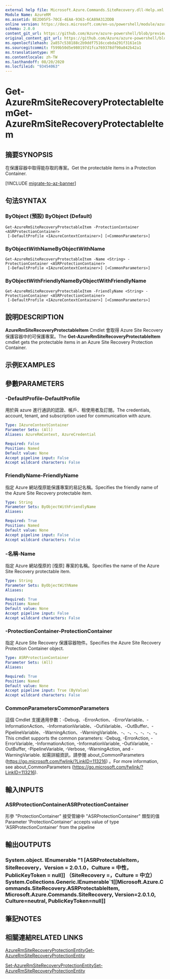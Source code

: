 ```yaml
---
external help file: Microsoft.Azure.Commands.SiteRecovery.dll-Help.xml
Module Name: AzureRM
ms.assetid: BE2D05F5-70CE-4EAA-9363-6CA89A312DDB
online version: https://docs.microsoft.com/en-us/powershell/module/azurerm.siterecovery/get-azurermsiterecoveryprotectableitem
schema: 2.0.0
content_git_url: https://github.com/Azure/azure-powershell/blob/preview/src/ResourceManager/SiteRecovery/Commands.SiteRecovery/help/Get-AzureRmSiteRecoveryProtectableItem.md
original_content_git_url: https://github.com/Azure/azure-powershell/blob/preview/src/ResourceManager/SiteRecovery/Commands.SiteRecovery/help/Get-AzureRmSiteRecoveryProtectableItem.md
ms.openlocfilehash: 2a857c538188c2b9ddf7516ccebda291f3161e1b
ms.sourcegitcommit: f599b50d5e980197d1fca769378df90a842b42a1
ms.translationtype: MT
ms.contentlocale: zh-TW
ms.lasthandoff: 08/20/2020
ms.locfileid: "93454063"
---
```

# <span data-ttu-id="7d4ec-101">Get-AzureRmSiteRecoveryProtectableItem</span><span class="sxs-lookup"><span data-stu-id="7d4ec-101">Get-AzureRmSiteRecoveryProtectableItem</span></span>

## <span data-ttu-id="7d4ec-102">摘要</span><span class="sxs-lookup"><span data-stu-id="7d4ec-102">SYNOPSIS</span></span>
<span data-ttu-id="7d4ec-103">在保護容器中取得能存取的專案。</span><span class="sxs-lookup"><span data-stu-id="7d4ec-103">Get the protectable items in a Protection Container.</span></span>

[!INCLUDE [migrate-to-az-banner](../../includes/migrate-to-az-banner.md)]

## <span data-ttu-id="7d4ec-104">句法</span><span class="sxs-lookup"><span data-stu-id="7d4ec-104">SYNTAX</span></span>

### <span data-ttu-id="7d4ec-105">ByObject (預設) </span><span class="sxs-lookup"><span data-stu-id="7d4ec-105">ByObject (Default)</span></span>
```
Get-AzureRmSiteRecoveryProtectableItem -ProtectionContainer <ASRProtectionContainer>
 [-DefaultProfile <IAzureContextContainer>] [<CommonParameters>]
```

### <span data-ttu-id="7d4ec-106">ByObjectWithName</span><span class="sxs-lookup"><span data-stu-id="7d4ec-106">ByObjectWithName</span></span>
```
Get-AzureRmSiteRecoveryProtectableItem -Name <String> -ProtectionContainer <ASRProtectionContainer>
 [-DefaultProfile <IAzureContextContainer>] [<CommonParameters>]
```

### <span data-ttu-id="7d4ec-107">ByObjectWithFriendlyName</span><span class="sxs-lookup"><span data-stu-id="7d4ec-107">ByObjectWithFriendlyName</span></span>
```
Get-AzureRmSiteRecoveryProtectableItem -FriendlyName <String> -ProtectionContainer <ASRProtectionContainer>
 [-DefaultProfile <IAzureContextContainer>] [<CommonParameters>]
```

## <span data-ttu-id="7d4ec-108">說明</span><span class="sxs-lookup"><span data-stu-id="7d4ec-108">DESCRIPTION</span></span>
<span data-ttu-id="7d4ec-109">**AzureRmSiteRecoveryProtectableItem** Cmdlet 會取得 Azure Site Recovery 保護容器中的可保護專案。</span><span class="sxs-lookup"><span data-stu-id="7d4ec-109">The **Get-AzureRmSiteRecoveryProtectableItem** cmdlet gets the protectable items in an Azure Site Recovery Protection Container.</span></span>

## <span data-ttu-id="7d4ec-110">示例</span><span class="sxs-lookup"><span data-stu-id="7d4ec-110">EXAMPLES</span></span>

## <span data-ttu-id="7d4ec-111">參數</span><span class="sxs-lookup"><span data-stu-id="7d4ec-111">PARAMETERS</span></span>

### <span data-ttu-id="7d4ec-112">-DefaultProfile</span><span class="sxs-lookup"><span data-stu-id="7d4ec-112">-DefaultProfile</span></span>
<span data-ttu-id="7d4ec-113">用於與 azure 進行通訊的認證、帳戶、租使用者及訂閱。</span><span class="sxs-lookup"><span data-stu-id="7d4ec-113">The credentials, account, tenant, and subscription used for communication with azure.</span></span>

```yaml
Type: IAzureContextContainer
Parameter Sets: (All)
Aliases: AzureRmContext, AzureCredential

Required: False
Position: Named
Default value: None
Accept pipeline input: False
Accept wildcard characters: False
```

### <span data-ttu-id="7d4ec-114">FriendlyName</span><span class="sxs-lookup"><span data-stu-id="7d4ec-114">-FriendlyName</span></span>
<span data-ttu-id="7d4ec-115">指定 Azure 網站復原能保護專案的易記名稱。</span><span class="sxs-lookup"><span data-stu-id="7d4ec-115">Specifies the friendly name of the Azure Site Recovery protectable item.</span></span>

```yaml
Type: String
Parameter Sets: ByObjectWithFriendlyName
Aliases: 

Required: True
Position: Named
Default value: None
Accept pipeline input: False
Accept wildcard characters: False
```

### <span data-ttu-id="7d4ec-116">-名稱</span><span class="sxs-lookup"><span data-stu-id="7d4ec-116">-Name</span></span>
<span data-ttu-id="7d4ec-117">指定 Azure 網站復原的 [復原] 專案的名稱。</span><span class="sxs-lookup"><span data-stu-id="7d4ec-117">Specifies the name of the Azure Site Recovery protectable item.</span></span>

```yaml
Type: String
Parameter Sets: ByObjectWithName
Aliases: 

Required: True
Position: Named
Default value: None
Accept pipeline input: False
Accept wildcard characters: False
```

### <span data-ttu-id="7d4ec-118">-ProtectionContainer</span><span class="sxs-lookup"><span data-stu-id="7d4ec-118">-ProtectionContainer</span></span>
<span data-ttu-id="7d4ec-119">指定 Azure Site Recovery 保護容器物件。</span><span class="sxs-lookup"><span data-stu-id="7d4ec-119">Specifies the Azure Site Recovery Protection Container object.</span></span>

```yaml
Type: ASRProtectionContainer
Parameter Sets: (All)
Aliases: 

Required: True
Position: Named
Default value: None
Accept pipeline input: True (ByValue)
Accept wildcard characters: False
```

### <span data-ttu-id="7d4ec-120">CommonParameters</span><span class="sxs-lookup"><span data-stu-id="7d4ec-120">CommonParameters</span></span>
<span data-ttu-id="7d4ec-121">這個 Cmdlet 支援通用參數：-Debug、-ErrorAction、-ErrorVariable、-InformationAction、-InformationVariable、-OutVariable、-OutBuffer、-PipelineVariable、-WarningAction、-WarningVariable、-、-、-、-、-、-。</span><span class="sxs-lookup"><span data-stu-id="7d4ec-121">This cmdlet supports the common parameters: -Debug, -ErrorAction, -ErrorVariable, -InformationAction, -InformationVariable, -OutVariable, -OutBuffer, -PipelineVariable, -Verbose, -WarningAction, and -WarningVariable.</span></span> <span data-ttu-id="7d4ec-122">如需詳細資訊，請參閱 about_CommonParameters (https://go.microsoft.com/fwlink/?LinkID=113216) 。</span><span class="sxs-lookup"><span data-stu-id="7d4ec-122">For more information, see about_CommonParameters (https://go.microsoft.com/fwlink/?LinkID=113216).</span></span>

## <span data-ttu-id="7d4ec-123">輸入</span><span class="sxs-lookup"><span data-stu-id="7d4ec-123">INPUTS</span></span>

### <span data-ttu-id="7d4ec-124">ASRProtectionContainer</span><span class="sxs-lookup"><span data-stu-id="7d4ec-124">ASRProtectionContainer</span></span>
<span data-ttu-id="7d4ec-125">形參 "ProtectionContainer" 接受管線中 "ASRProtectionContainer" 類型的值</span><span class="sxs-lookup"><span data-stu-id="7d4ec-125">Parameter 'ProtectionContainer' accepts value of type 'ASRProtectionContainer' from the pipeline</span></span>

## <span data-ttu-id="7d4ec-126">輸出</span><span class="sxs-lookup"><span data-stu-id="7d4ec-126">OUTPUTS</span></span>

### <span data-ttu-id="7d4ec-127">System.object. IEnumerable "1 [ASRProtectableItem，SiteRecovery，Version = 2.0.1.0，Culture = 中性，PublicKeyToken = null]] （SiteRecovery =，Culture = 中立）</span><span class="sxs-lookup"><span data-stu-id="7d4ec-127">System.Collections.Generic.IEnumerable\`1[[Microsoft.Azure.Commands.SiteRecovery.ASRProtectableItem, Microsoft.Azure.Commands.SiteRecovery, Version=2.0.1.0, Culture=neutral, PublicKeyToken=null]]</span></span>

## <span data-ttu-id="7d4ec-128">筆記</span><span class="sxs-lookup"><span data-stu-id="7d4ec-128">NOTES</span></span>

## <span data-ttu-id="7d4ec-129">相關連結</span><span class="sxs-lookup"><span data-stu-id="7d4ec-129">RELATED LINKS</span></span>

[<span data-ttu-id="7d4ec-130">AzureRmSiteRecoveryProtectionEntity</span><span class="sxs-lookup"><span data-stu-id="7d4ec-130">Get-AzureRmSiteRecoveryProtectionEntity</span></span>](./Get-AzureRmSiteRecoveryProtectionEntity.md)

[<span data-ttu-id="7d4ec-131">Set-AzureRmSiteRecoveryProtectionEntity</span><span class="sxs-lookup"><span data-stu-id="7d4ec-131">Set-AzureRmSiteRecoveryProtectionEntity</span></span>](./Set-AzureRmSiteRecoveryProtectionEntity.md)
